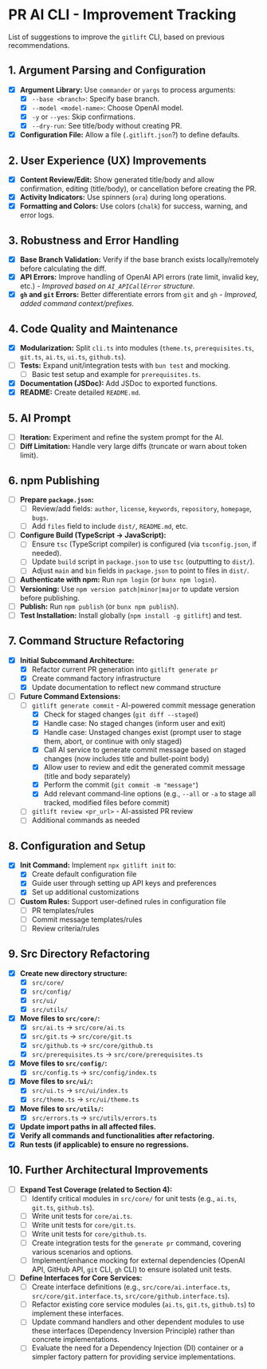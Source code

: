 # PR AI CLI - Improvement Tracking

List of suggestions to improve the `gitlift` CLI, based on previous recommendations.

## 1. Argument Parsing and Configuration

- [x] **Argument Library:** Use `commander` or `yargs` to process arguments:
  - [x] `--base <branch>`: Specify base branch.
  - [x] `--model <model-name>`: Choose OpenAI model.
  - [x] `-y` or `--yes`: Skip confirmations.
  - [x] `--dry-run`: See title/body without creating PR.
- [x] **Configuration File:** Allow a file (`.gitlift.json`?) to define defaults.

## 2. User Experience (UX) Improvements

- [x] **Content Review/Edit:** Show generated title/body and allow confirmation, editing (title/body), or cancellation before creating the PR.
- [x] **Activity Indicators:** Use spinners (`ora`) during long operations.
- [x] **Formatting and Colors:** Use colors (`chalk`) for success, warning, and error logs.

## 3. Robustness and Error Handling

- [x] **Base Branch Validation:** Verify if the base branch exists locally/remotely before calculating the diff.
- [x] **API Errors:** Improve handling of OpenAI API errors (rate limit, invalid key, etc.) - *Improved based on `AI_APICallError` structure.*
- [x] **`gh` and `git` Errors:** Better differentiate errors from `git` and `gh` - *Improved, added command context/prefixes.*

## 4. Code Quality and Maintenance

- [x] **Modularization:** Split `cli.ts` into modules (`theme.ts`, `prerequisites.ts`, `git.ts`, `ai.ts`, `ui.ts`, `github.ts`).
- [ ] **Tests:** Expand unit/integration tests with `bun test` and mocking.
  - [ ] Basic test setup and example for `prerequisites.ts`.
- [x] **Documentation (JSDoc):** Add JSDoc to exported functions.
- [x] **README:** Create detailed `README.md`.

## 5. AI Prompt

- [ ] **Iteration:** Experiment and refine the system prompt for the AI.
- [ ] **Diff Limitation:** Handle very large diffs (truncate or warn about token limit).

## 6. npm Publishing

- [ ] **Prepare `package.json`:**
  - [ ] Review/add fields: `author`, `license`, `keywords`, `repository`, `homepage`, `bugs`.
  - [ ] Add `files` field to include `dist/`, `README.md`, etc.
- [ ] **Configure Build (TypeScript -> JavaScript):**
  - [ ] Ensure `tsc` (TypeScript compiler) is configured (via `tsconfig.json`, if needed).
  - [ ] Update `build` script in `package.json` to use `tsc` (outputting to `dist/`).
  - [ ] Adjust `main` and `bin` fields in `package.json` to point to files in `dist/`.
- [ ] **Authenticate with npm:** Run `npm login` (or `bunx npm login`).
- [ ] **Versioning:** Use `npm version patch|minor|major` to update version before publishing.
- [ ] **Publish:** Run `npm publish` (or `bunx npm publish`).
- [ ] **Test Installation:** Install globally (`npm install -g gitlift`) and test.

## 7. Command Structure Refactoring

- [x] **Initial Subcommand Architecture:**
  - [x] Refactor current PR generation into `gitlift generate pr`
  - [x] Create command factory infrastructure
  - [x] Update documentation to reflect new command structure

- [ ] **Future Command Extensions:**
  - [ ] `gitlift generate commit` - AI-powered commit message generation
    - [x] Check for staged changes (`git diff --staged`)
    - [x] Handle case: No staged changes (inform user and exit)
    - [x] Handle case: Unstaged changes exist (prompt user to stage them, abort, or continue with only staged)
    - [x] Call AI service to generate commit message based on staged changes (now includes title and bullet-point body)
    - [x] Allow user to review and edit the generated commit message (title and body separately)
    - [x] Perform the commit (`git commit -m "message"`)
    - [x] Add relevant command-line options (e.g., `--all` or `-a` to stage all tracked, modified files before commit)
  - [ ] `gitlift review <pr_url>` - AI-assisted PR review
  - [ ] Additional commands as needed

## 8. Configuration and Setup

- [x] **Init Command:** Implement `npx gitlift init` to:
  - [x] Create default configuration file
  - [x] Guide user through setting up API keys and preferences
  - [x] Set up additional customizations
- [ ] **Custom Rules:** Support user-defined rules in configuration file
  - [ ] PR templates/rules
  - [ ] Commit message templates/rules
  - [ ] Review criteria/rules

## 9. Src Directory Refactoring

- [x] **Create new directory structure:**
  - [x] `src/core/`
  - [x] `src/config/`
  - [x] `src/ui/`
  - [x] `src/utils/`
- [x] **Move files to `src/core/`:**
  - [x] `src/ai.ts` -> `src/core/ai.ts`
  - [x] `src/git.ts` -> `src/core/git.ts`
  - [x] `src/github.ts` -> `src/core/github.ts`
  - [x] `src/prerequisites.ts` -> `src/core/prerequisites.ts`
- [x] **Move files to `src/config/`:**
  - [x] `src/config.ts` -> `src/config/index.ts`
- [x] **Move files to `src/ui/`:**
  - [x] `src/ui.ts` -> `src/ui/index.ts`
  - [x] `src/theme.ts` -> `src/ui/theme.ts`
- [x] **Move files to `src/utils/`:**
  - [x] `src/errors.ts` -> `src/utils/errors.ts`
- [x] **Update import paths in all affected files.**
- [x] **Verify all commands and functionalities after refactoring.**
- [x] **Run tests (if applicable) to ensure no regressions.**

## 10. Further Architectural Improvements

- [ ] **Expand Test Coverage (related to Section 4):**
  - [ ] Identify critical modules in `src/core/` for unit tests (e.g., `ai.ts`, `git.ts`, `github.ts`).
  - [ ] Write unit tests for `core/ai.ts`.
  - [ ] Write unit tests for `core/git.ts`.
  - [ ] Write unit tests for `core/github.ts`.
  - [ ] Create integration tests for the `generate pr` command, covering various scenarios and options.
  - [ ] Implement/enhance mocking for external dependencies (OpenAI API, GitHub API, `git` CLI, `gh` CLI) to ensure isolated unit tests.
- [ ] **Define Interfaces for Core Services:**
  - [ ] Create interface definitions (e.g., `src/core/ai.interface.ts`, `src/core/git.interface.ts`, `src/core/github.interface.ts`).
  - [ ] Refactor existing core service modules (`ai.ts`, `git.ts`, `github.ts`) to implement these interfaces.
  - [ ] Update command handlers and other dependent modules to use these interfaces (Dependency Inversion Principle) rather than concrete implementations.
  - [ ] Evaluate the need for a Dependency Injection (DI) container or a simpler factory pattern for providing service implementations. 